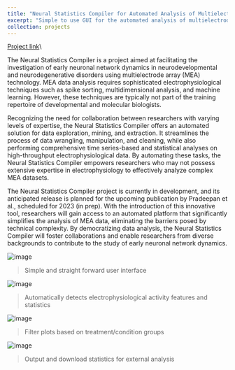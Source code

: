 ```yaml
---
title: "Neural Statistics Compiler for Automated Analysis of Multielectrode Array (MEA) Data"
excerpt: "Simple to use GUI for the automated analysis of multielectrode array for non-coding research scientists to use. Avoids manual error in compiling statistics and expedites preliminary analysis."
collection: projects
---
```


[Project link](https://github.com/KartikP/BIOPHYS9709B-FCNN/blob/main/Pradeepan_Kartik_Final_Code.ipynb)\

The Neural Statistics Compiler is a project aimed at facilitating the investigation of early neuronal network dynamics in neurodevelopmental and neurodegenerative disorders using multielectrode array (MEA) technology. MEA data analysis requires sophisticated electrophysiological techniques such as spike sorting, multidimensional analysis, and machine learning. However, these techniques are typically not part of the training repertoire of developmental and molecular biologists.

Recognizing the need for collaboration between researchers with varying levels of expertise, the Neural Statistics Compiler offers an automated solution for data exploration, mining, and extraction. It streamlines the process of data wrangling, manipulation, and cleaning, while also performing comprehensive time series-based and statistical analyses on high-throughput electrophysiological data. By automating these tasks, the Neural Statistics Compiler empowers researchers who may not possess extensive expertise in electrophysiology to effectively analyze complex MEA datasets.

The Neural Statistics Compiler project is currently in development, and its anticipated release is planned for the upcoming publication by Pradeepan et al., scheduled for 2023 (in prep). With the introduction of this innovative tool, researchers will gain access to an automated platform that significantly simplifies the analysis of MEA data, eliminating the barriers posed by technical complexity. By democratizing data analysis, the Neural Statistics Compiler will foster collaborations and enable researchers from diverse backgrounds to contribute to the study of early neuronal network dynamics.

![image](https://github.com/KartikP/Neural-Statistics-Compiler/assets/2040394/5ead11aa-8859-429b-9c13-f80f7ca6c083)

> Simple and straight forward user interface

![image](https://github.com/KartikP/Neural-Statistics-Compiler/assets/2040394/9a2a92de-0e31-4bc2-a270-7ffcf02eb034)

> Automatically detects electrophysiological activity features and statistics

![image](https://github.com/KartikP/Neural-Statistics-Compiler/assets/2040394/4406edc6-3f0b-4135-9ca7-398e5a62462c)

> Filter plots based on treatment/condition groups

![image](https://github.com/KartikP/Neural-Statistics-Compiler/assets/2040394/ed05559b-79da-4042-a5ae-1832cea91bc1)

> Output and download statistics for external analysis

